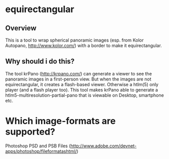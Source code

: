 # equirectangular

## Overview
This is a tool to wrap spherical panoramic images (esp. from Kolor Autopano, http://www.kolor.com/) 
with a border to make it equirectangular.

## Why should i do this?
The tool krPano (http://krpano.com/) can generate a viewer to see the panoramic images in a first-person view.
But when the images are not equirectangular, it creates a flash-based viewer. Otherwise a htlm(5) only player
(and a flash player too).
This tool makes krPano able to generate a htlm5-multiresolution-partial-pano that is viewable on Desktop, smartphone etc.

# Which image-formats are supported?
Photoshop PSD and PSB Files (http://www.adobe.com/devnet-apps/photoshop/fileformatashtml/)